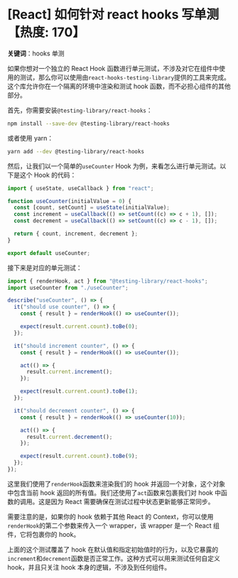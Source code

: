 # [React] 如何针对 react hooks 写单测【热度: 170】

**关键词**：hooks 单测

如果你想对一个独立的 React Hook 函数进行单元测试，不涉及对它在组件中使用的测试，那么你可以使用由`react-hooks-testing-library`提供的工具来完成。这个库允许你在一个隔离的环境中渲染和测试 hook 函数，而不必担心组件的其他部分。

首先，你需要安装`@testing-library/react-hooks`：

```sh
npm install --save-dev @testing-library/react-hooks
```

或者使用 yarn：

```sh
yarn add --dev @testing-library/react-hooks
```

然后，让我们以一个简单的`useCounter` Hook 为例，来看怎么进行单元测试。以下是这个 Hook 的代码：

```javascript
import { useState, useCallback } from "react";

function useCounter(initialValue = 0) {
  const [count, setCount] = useState(initialValue);
  const increment = useCallback(() => setCount((c) => c + 1), []);
  const decrement = useCallback(() => setCount((c) => c - 1), []);

  return { count, increment, decrement };
}

export default useCounter;
```

接下来是对应的单元测试：

```javascript
import { renderHook, act } from "@testing-library/react-hooks";
import useCounter from "./useCounter";

describe("useCounter", () => {
  it("should use counter", () => {
    const { result } = renderHook(() => useCounter());

    expect(result.current.count).toBe(0);
  });

  it("should increment counter", () => {
    const { result } = renderHook(() => useCounter());

    act(() => {
      result.current.increment();
    });

    expect(result.current.count).toBe(1);
  });

  it("should decrement counter", () => {
    const { result } = renderHook(() => useCounter(10));

    act(() => {
      result.current.decrement();
    });

    expect(result.current.count).toBe(9);
  });
});
```

这里我们使用了`renderHook`函数来渲染我们的 hook 并返回一个对象，这个对象中包含当前 hook 返回的所有值。我们还使用了`act`函数来包裹我们对 hook 中函数的调用。这是因为 React 需要确保在测试过程中状态更新能够正常同步。

需要注意的是，如果你的 hook 依赖于其他 React 的 Context，你可以使用`renderHook`的第二个参数来传入一个 wrapper，该 wrapper 是一个 React 组件，它将包裹你的 hook。

上面的这个测试覆盖了 hook 在默认值和指定初始值时的行为，以及它暴露的`increment`和`decrement`函数是否正常工作。这种方式可以用来测试任何自定义 hook，并且只关注 hook 本身的逻辑，不涉及到任何组件。
